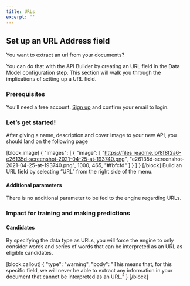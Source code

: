 ```yaml
---
title: URLs
excerpt: ''
---
```

## Set up an URL Address field


You want to extract an url from your documents?


You can do that with the API Builder by creating an URL field in the Data Model configuration step. This section will walk you through the implications of setting up a URL field.



### Prerequisites


You’ll need a free account. [Sign up](https://platform.mindee.com) and confirm your email to login.


### Let’s get started! 

After giving a name, description and cover image to your new API, you should land on the following page


[block:image]
{
  "images": [
    {
      "image": [
        "https://files.readme.io/8f8f2a6-e26135d-screenshot-2021-04-25-at-193740.png",
        "e26135d-screenshot-2021-04-25-at-193740.png",
        1000,
        465,
        "#fbfcfd"
      ]
    }
  ]
}
[/block]
Build an URL field by selecting “URL” from the right side of the menu.



#### Additional parameters

There is no additional parameter to be fed to the engine regarding URLs.




### Impact for training and making predictions


#### Candidates


By specifying the data type as URLs, you will force the engine to only consider words and series of words that can be interpreted as an URL as eligible candidates.


[block:callout]
{
  "type": "warning",
  "body": "This means that, for this specific field, we will never be able to extract any information in your document that cannot be interpreted as an URL."
}
[/block]